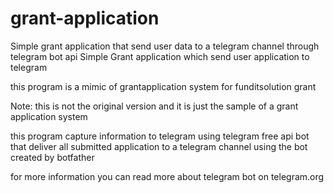 # grant-application
Simple grant application that send user data to a telegram channel through telegram bot api
Simple Grant application which send user application to telegram 

this program is a mimic of grantapplication system for funditsolution grant

Note: this is not the original version and it is just the sample of a grant application system

this program capture information to telegram using telegram free api bot that deliver all submitted application to a telegram channel using the bot created by botfather


for more information you can read more about telegram bot on telegram.org   
